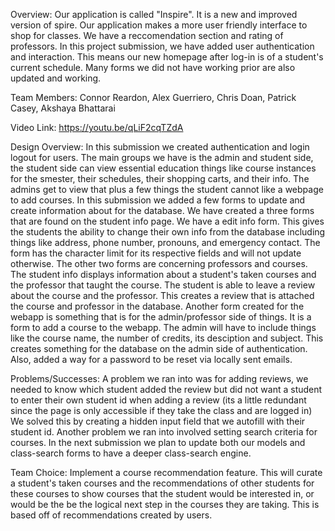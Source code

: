 Overview: Our application is called "Inspire". It is a new and improved version of spire. Our application makes a more user
friendly interface to shop for classes. We have a reccomendation section and rating of professors. In this project submission, we have added user authentication and interaction. This means our new homepage after log-in is of a student's current schedule. Many forms we did not have working prior are also updated and working.

Team Members: Connor Reardon, Alex Guerriero, Chris Doan, Patrick Casey, Akshaya Bhattarai

Video Link: https://youtu.be/qLiF2cqTZdA

Design Overview: In this submission we created authentication and login logout for users. The main groups we have is the admin and student side, the student side can view essential education things like course instances for the smester, their schedules, their shopping carts, and their info. The admins get to view that plus a few things the student cannot like a webpage to add courses.
In this submission we added a few forms to update and create information about for the database. We have created a three forms that are found on the student info page. We have a edit info form. This gives the students the ability to change their own info from the database including things like address, phone number, pronouns, and emergency contact. The form has the character limit for its respective fields and will not update otherwise. The other two forms are concerning professors and courses. The student info displays information about a student's taken courses and the professor that taught the course. The student is able to leave a review about the course and the professor. This creates a review that is attached the course and professor in the database.
Another form created for the webapp is something that is for the admin/professor side of things. It is a form to add a course to the webapp. The admin will have to include things like the course name, the number of credits, its desciption and subject. This creates something for the database on the admin side of authentication.
Also, added a way for a password to be reset via locally sent emails.

Problems/Successes: A problem we ran into was for adding reviews, we needed to know which student added the review but did not want a student to enter their own student id when adding a review (its a little redundant since the page is only accessible if they take the class and are logged in) We solved this by creating a hidden input field that we autofill with their student id.
Another problem we ran into involved setting search criteria for courses. In the next submission we plan to update both our models and class-search forms to have a deeper class-search engine.

Team Choice: Implement a course recommendation feature. This will curate a student's taken courses and the recommendations of other students for these courses to show courses that the student would be interested in, or would be the be the logical next step in the courses they are taking. This is based off of recommendations created by users. 
